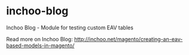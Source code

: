 # inchoo-blog
Inchoo Blog - Module for testing custom EAV tables

Read more on Inchoo Blog: http://inchoo.net/magento/creating-an-eav-based-models-in-magento/
